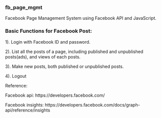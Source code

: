 ### fb_page_mgmt

Facebook Page Management System using Facebook API and JavaScript.

### Basic Functions for Facebook Post:
<p>1). Login with Facebook ID and password.</p>
<p>2). List all the posts of a page, including published and unpublished posts(ads), and views of each posts.</p>
<p>3). Make new posts, both published or unpublished posts.</p>
<p>4). Logout</p>

Reference:
<p>Facebook api: https://developers.facebook.com/</p>
<p>Facebook insights: https://developers.facebook.com/docs/graph-api/reference/insights</p>
